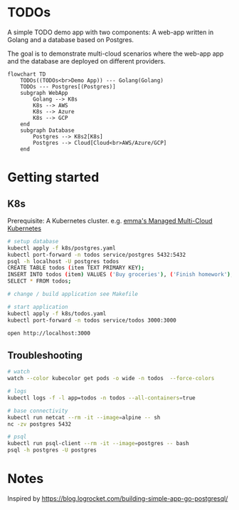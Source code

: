 # TODOs

A simple TODO demo app with two components: A web-app written in Golang and a database based on Postgres.

The goal is to demonstrate multi-cloud scenarios where the web-app app and the database are deployed on different providers. 


```mermaid
flowchart TD
    TODOs((TODOs<br>Demo App)) --- Golang(Golang)
    TODOs --- Postgres[(Postgres)]
    subgraph WebApp
        Golang --> K8s
        K8s --> AWS 
        K8s --> Azure 
        K8s --> GCP    
    end
    subgraph Database
        Postgres --> K8s2[K8s]
        Postgres --> Cloud[Cloud<br>AWS/Azure/GCP]
    end
```

# Getting started

## K8s

Prerequisite: A Kubernetes cluster. e.g. [emma's Managed Multi-Cloud Kubernetes](https://docs.emma.ms/project-services/managed-kubernetes-service/)

```sh
# setup database
kubectl apply -f k8s/postgres.yaml
kubectl port-forward -n todos service/postgres 5432:5432
psql -h localhost -U postgres todos
CREATE TABLE todos (item TEXT PRIMARY KEY);
INSERT INTO todos (item) VALUES ('Buy groceries'), ('Finish homework'), ('Clean the house');
SELECT * FROM todos;

# change / build application see Makefile

# start application
kubectl apply -f k8s/todos.yaml
kubectl port-forward -n todos service/todos 3000:3000

open http://localhost:3000
```

## Troubleshooting

```sh
# watch
watch --color kubecolor get pods -o wide -n todos  --force-colors

# logs
kubectl logs -f -l app=todos -n todos --all-containers=true

# base connectivity
kubectl run netcat --rm -it --image=alpine -- sh
nc -zv postgres 5432

# psql
kubectl run psql-client --rm -it --image=postgres -- bash
psql -h postgres -U postgres 
```

# Notes
Inspired by https://blog.logrocket.com/building-simple-app-go-postgresql/